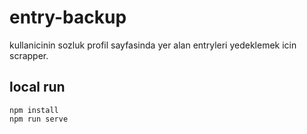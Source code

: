 # entry-backup
kullanicinin sozluk profil sayfasinda yer alan entryleri yedeklemek icin scrapper. 

## local run
```
npm install
npm run serve
```